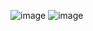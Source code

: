 ![image](https://user-images.githubusercontent.com/57089319/202982519-df622d0b-c4e0-4ea2-b1dc-b49e43e23a66.png)
![image](https://user-images.githubusercontent.com/57089319/202982549-0f1237b0-3bb4-4d3d-82c4-994564794bcd.png)
